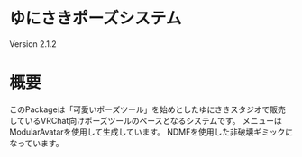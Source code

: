 # ゆにさきポーズシステム
Version 2.1.2

# 概要
このPackageは「可愛いポーズツール」を始めとしたゆにさきスタジオで販売しているVRChat向けポーズツールのベースとなるシステムです。
メニューはModularAvatarを使用して生成しています。
NDMFを使用した非破壊ギミックになっています。
